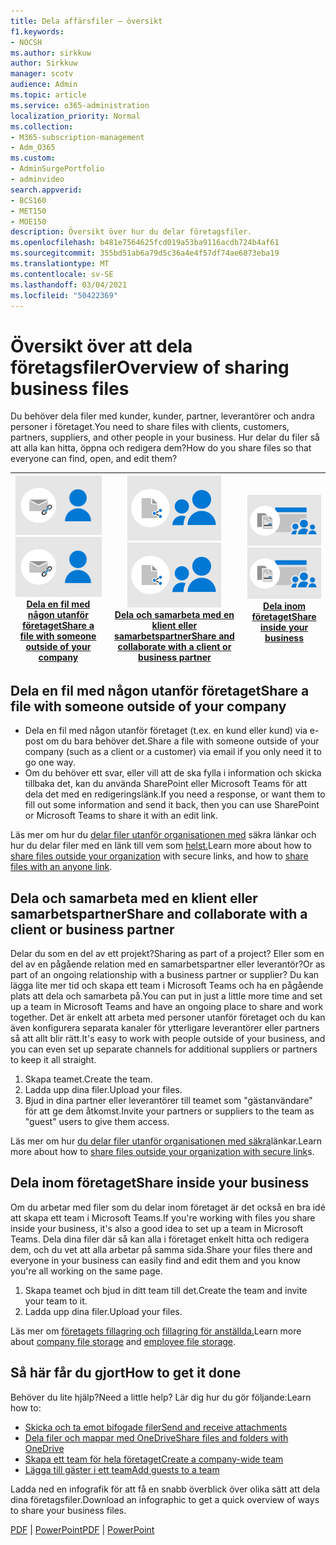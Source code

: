 ```yaml
---
title: Dela affärsfiler – översikt
f1.keywords:
- NOCSH
ms.author: sirkkuw
author: Sirkkuw
manager: scotv
audience: Admin
ms.topic: article
ms.service: o365-administration
localization_priority: Normal
ms.collection:
- M365-subscription-management
- Adm_O365
ms.custom:
- AdminSurgePortfolio
- adminvideo
search.appverid:
- BCS160
- MET150
- MOE150
description: Översikt över hur du delar företagsfiler.
ms.openlocfilehash: b481e7564625fcd019a53ba9116acdb724b4af61
ms.sourcegitcommit: 355bd51ab6a79d5c36a4e4f57df74ae6873eba19
ms.translationtype: MT
ms.contentlocale: sv-SE
ms.lasthandoff: 03/04/2021
ms.locfileid: "50422369"
---
```

# <a name="overview-of-sharing-business-files"></a><span data-ttu-id="67a0f-103">Översikt över att dela företagsfiler</span><span class="sxs-lookup"><span data-stu-id="67a0f-103">Overview of sharing business files</span></span>

<span data-ttu-id="67a0f-104">Du behöver dela filer med kunder, kunder, partner, leverantörer och andra personer i företaget.</span><span class="sxs-lookup"><span data-stu-id="67a0f-104">You need to share files with clients, customers, partners, suppliers, and other people in your business.</span></span> <span data-ttu-id="67a0f-105">Hur delar du filer så att alla kan hitta, öppna och redigera dem?</span><span class="sxs-lookup"><span data-stu-id="67a0f-105">How do you share files so that everyone can find, open, and edit them?</span></span>

|<span data-ttu-id="67a0f-106">![Dela på ett säkert sätt](../media/securely-share-file.png)</span><span class="sxs-lookup"><span data-stu-id="67a0f-106">![Securely share](../media/securely-share-file.png)</span></span><br/>[<span data-ttu-id="67a0f-107">Dela en fil med någon utanför företaget</span><span class="sxs-lookup"><span data-stu-id="67a0f-107">Share a file with someone outside of your company</span></span>](#share-a-file-with-someone-outside-of-your-company)|<span data-ttu-id="67a0f-108">![Samarbeta med en klient](../media/share-and-collab-with-partner.png)</span><span class="sxs-lookup"><span data-stu-id="67a0f-108">![Collaborate with a client](../media/share-and-collab-with-partner.png)</span></span> <br/>[<span data-ttu-id="67a0f-109">Dela och samarbeta med en klient eller samarbetspartner</span><span class="sxs-lookup"><span data-stu-id="67a0f-109">Share and collaborate with a client or business partner</span></span>](#share-and-collaborate-with-a-client-or-business-partner) | <span data-ttu-id="67a0f-110">![Dela inom din organisation](../media/share-inside-your-org.png)</span><span class="sxs-lookup"><span data-stu-id="67a0f-110">![Share inside your org](../media/share-inside-your-org.png)</span></span> <br/>[<span data-ttu-id="67a0f-111">Dela inom företaget</span><span class="sxs-lookup"><span data-stu-id="67a0f-111">Share inside your business</span></span>](#share-inside-your-business) |
|--|--|--|

## <a name="share-a-file-with-someone-outside-of-your-company"></a><span data-ttu-id="67a0f-112">Dela en fil med någon utanför företaget</span><span class="sxs-lookup"><span data-stu-id="67a0f-112">Share a file with someone outside of your company</span></span>

- <span data-ttu-id="67a0f-113">Dela en fil med någon utanför företaget (t.ex. en kund eller kund) via e-post om du bara behöver det.</span><span class="sxs-lookup"><span data-stu-id="67a0f-113">Share a file with someone outside of your company (such as a client or a customer) via email if you only need it to go one way.</span></span>
- <span data-ttu-id="67a0f-114">Om du behöver ett svar, eller vill att de ska fylla i information och skicka tillbaka det, kan du använda SharePoint eller Microsoft Teams för att dela det med en redigeringslänk.</span><span class="sxs-lookup"><span data-stu-id="67a0f-114">If you need a response, or want them to fill out some information and send it back, then you can use SharePoint or Microsoft Teams to share it with an edit link.</span></span>

<span data-ttu-id="67a0f-115">Läs mer om hur du [delar filer utanför organisationen med](securely-share-files-externally.md) säkra länkar och hur du delar filer med en länk till vem som [helst.](share-files-externally.md)</span><span class="sxs-lookup"><span data-stu-id="67a0f-115">Learn more about how to [share files outside your organization](securely-share-files-externally.md) with secure links, and how to [share files with an anyone link](share-files-externally.md).</span></span>

## <a name="share-and-collaborate-with-a-client-or-business-partner"></a><span data-ttu-id="67a0f-116">Dela och samarbeta med en klient eller samarbetspartner</span><span class="sxs-lookup"><span data-stu-id="67a0f-116">Share and collaborate with a client or business partner</span></span>

<span data-ttu-id="67a0f-117">Delar du som en del av ett projekt?</span><span class="sxs-lookup"><span data-stu-id="67a0f-117">Sharing as part of a project?</span></span> <span data-ttu-id="67a0f-118">Eller som en del av en pågående relation med en samarbetspartner eller leverantör?</span><span class="sxs-lookup"><span data-stu-id="67a0f-118">Or as part of an ongoing relationship with a business partner or supplier?</span></span> <span data-ttu-id="67a0f-119">Du kan lägga lite mer tid och skapa ett team i Microsoft Teams och ha en pågående plats att dela och samarbeta på.</span><span class="sxs-lookup"><span data-stu-id="67a0f-119">You can put in just a little more time and set up a team in Microsoft Teams and have an ongoing place to share and work together.</span></span> <span data-ttu-id="67a0f-120">Det är enkelt att arbeta med personer utanför företaget och du kan även konfigurera separata kanaler för ytterligare leverantörer eller partners så att allt blir rätt.</span><span class="sxs-lookup"><span data-stu-id="67a0f-120">It's easy to work with people outside of your business, and you can even set up separate channels for additional suppliers or partners to keep it all straight.</span></span>

1. <span data-ttu-id="67a0f-121">Skapa teamet.</span><span class="sxs-lookup"><span data-stu-id="67a0f-121">Create the team.</span></span>
1. <span data-ttu-id="67a0f-122">Ladda upp dina filer.</span><span class="sxs-lookup"><span data-stu-id="67a0f-122">Upload your files.</span></span>
1. <span data-ttu-id="67a0f-123">Bjud in dina partner eller leverantörer till teamet som "gästanvändare" för att ge dem åtkomst.</span><span class="sxs-lookup"><span data-stu-id="67a0f-123">Invite your partners or suppliers to the team as "guest" users to give them access.</span></span>

<span data-ttu-id="67a0f-124">Läs mer om hur [du delar filer utanför organisationen med säkra](https://support.microsoft.com/office/7266f44e-3e06-4736-b9d3-0580c24bba34)länkar.</span><span class="sxs-lookup"><span data-stu-id="67a0f-124">Learn more about how to [share files outside your organization with secure link](https://support.microsoft.com/office/7266f44e-3e06-4736-b9d3-0580c24bba34)s.</span></span>

## <a name="share-inside-your-business"></a><span data-ttu-id="67a0f-125">Dela inom företaget</span><span class="sxs-lookup"><span data-stu-id="67a0f-125">Share inside your business</span></span>

<span data-ttu-id="67a0f-126">Om du arbetar med filer som du delar inom företaget är det också en bra idé att skapa ett team i Microsoft Teams.</span><span class="sxs-lookup"><span data-stu-id="67a0f-126">If you're working with files you share inside your business, it's also a good idea to set up a team in Microsoft Teams.</span></span> <span data-ttu-id="67a0f-127">Dela dina filer där så kan alla i företaget enkelt hitta och redigera dem, och du vet att alla arbetar på samma sida.</span><span class="sxs-lookup"><span data-stu-id="67a0f-127">Share your files there and everyone in your business can easily find and edit them and you know you're all working on the same page.</span></span>

1. <span data-ttu-id="67a0f-128">Skapa teamet och bjud in ditt team till det.</span><span class="sxs-lookup"><span data-stu-id="67a0f-128">Create the team and invite your team to it.</span></span>
1. <span data-ttu-id="67a0f-129">Ladda upp dina filer.</span><span class="sxs-lookup"><span data-stu-id="67a0f-129">Upload your files.</span></span>

<span data-ttu-id="67a0f-130">Läs mer om [företagets fillagring och](https://support.microsoft.com/office/e4d98e10-3532-4eed-85d6-92728454e32b) [fillagring för anställda.](https://support.microsoft.com/office/12dbe3e4-dbef-48f8-a90e-87f1bc607073)</span><span class="sxs-lookup"><span data-stu-id="67a0f-130">Learn more about [company file storage](https://support.microsoft.com/office/e4d98e10-3532-4eed-85d6-92728454e32b) and [employee file storage](https://support.microsoft.com/office/12dbe3e4-dbef-48f8-a90e-87f1bc607073).</span></span>

## <a name="how-to-get-it-done"></a><span data-ttu-id="67a0f-131">Så här får du gjort</span><span class="sxs-lookup"><span data-stu-id="67a0f-131">How to get it done</span></span>

<span data-ttu-id="67a0f-132">Behöver du lite hjälp?</span><span class="sxs-lookup"><span data-stu-id="67a0f-132">Need a little help?</span></span> <span data-ttu-id="67a0f-133">Lär dig hur du gör följande:</span><span class="sxs-lookup"><span data-stu-id="67a0f-133">Learn how to:</span></span>

- [<span data-ttu-id="67a0f-134">Skicka och ta emot bifogade filer</span><span class="sxs-lookup"><span data-stu-id="67a0f-134">Send and receive attachments</span></span>](https://support.microsoft.com/en-us/office/sending-and-receiving-attachments-d32cd5ad-c7c5-49df-814d-4c17a5d3beb0)
- [<span data-ttu-id="67a0f-135">Dela filer och mappar med OneDrive</span><span class="sxs-lookup"><span data-stu-id="67a0f-135">Share files and folders with OneDrive</span></span>](https://support.microsoft.com/en-us/office/share-files-and-folders-with-microsoft-365-business-72f26d6c-bf9e-432c-8b96-e3c2437f5b65)
- [<span data-ttu-id="67a0f-136">Skapa ett team för hela företaget</span><span class="sxs-lookup"><span data-stu-id="67a0f-136">Create a company-wide team</span></span>](https://support.microsoft.com/en-us/office/create-an-org-wide-team-037bb27a-bcc9-48fe-8d72-44d9482420a3)
- [<span data-ttu-id="67a0f-137">Lägga till gäster i ett team</span><span class="sxs-lookup"><span data-stu-id="67a0f-137">Add guests to a team</span></span>](https://support.microsoft.com/en-us/office/add-guests-to-a-team-in-teams-fccb4fa6-f864-4508-bdde-256e7384a14f)

<span data-ttu-id="67a0f-138">Ladda ned en infografik för att få en snabb överblick över olika sätt att dela dina företagsfiler.</span><span class="sxs-lookup"><span data-stu-id="67a0f-138">Download an infographic to get a quick overview of ways to share your business files.</span></span> 

<span data-ttu-id="67a0f-139">[PDF](https://go.microsoft.com/fwlink/?linkid=2079435)  |  [PowerPoint](https://go.microsoft.com/fwlink/?linkid=2079438)</span><span class="sxs-lookup"><span data-stu-id="67a0f-139">[PDF](https://go.microsoft.com/fwlink/?linkid=2079435) | [PowerPoint](https://go.microsoft.com/fwlink/?linkid=2079438)</span></span>